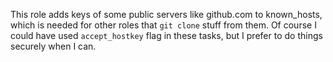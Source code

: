 This role adds keys of some public servers like github.com to known_hosts,
which is needed for other roles that `git clone` stuff from them.  Of course
I could have used `accept_hostkey` flag in these tasks, but I prefer to do
things securely when I can.